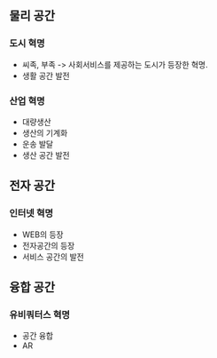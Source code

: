 ## 물리 공간

### 도시 혁명

- 씨족, 부족 -> 사회서비스를 제공하는 도시가 등장한 혁명.
- 생활 공간 발전

### 산업 혁명

- 대량생산
- 생산의 기계화
- 운송 발달
- 생산 공간 발전

## 전자 공간

### 인터넷 혁명

- WEB의 등장
- 전자공간의 등장
- 서비스 공간의 발전

## 융합 공간

### 유비쿼터스 혁명

- 공간 융합
- AR